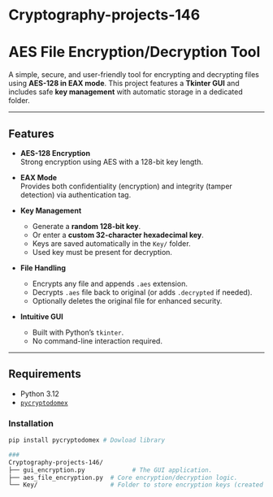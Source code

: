 # Cryptography-projects-146
# AES File Encryption/Decryption Tool 

A simple, secure, and user-friendly tool for encrypting and decrypting files using **AES-128 in EAX mode**. This project features a **Tkinter GUI** and includes safe **key management** with automatic storage in a dedicated folder.

---

## Features

- **AES-128 Encryption**  
  Strong encryption using AES with a 128-bit key length.

- **EAX Mode**  
  Provides both confidentiality (encryption) and integrity (tamper detection) via authentication tag.

- **Key Management**
  - Generate a **random 128-bit key**.
  - Or enter a **custom 32-character hexadecimal key**.
  - Keys are saved automatically in the `Key/` folder.
  - Used key must be present for decryption.

- **File Handling**
  - Encrypts any file and appends `.aes` extension.
  - Decrypts `.aes` file back to original (or adds `.decrypted` if needed).
  - Optionally deletes the original file for enhanced security.

- **Intuitive GUI**
  - Built with Python’s `tkinter`.
  - No command-line interaction required.

---

## Requirements

- Python 3.12
- [`pycryptodomex`](https://pypi.org/project/pycryptodomex/)

### Installation

```bash
pip install pycryptodomex # Dowload library

###
Cryptography-projects-146/
├── gui_encryption.py             # The GUI application.
├── aes_file_encryption.py  # Core encryption/decryption logic.
└── Key/                    # Folder to store encryption keys (created automatically).

